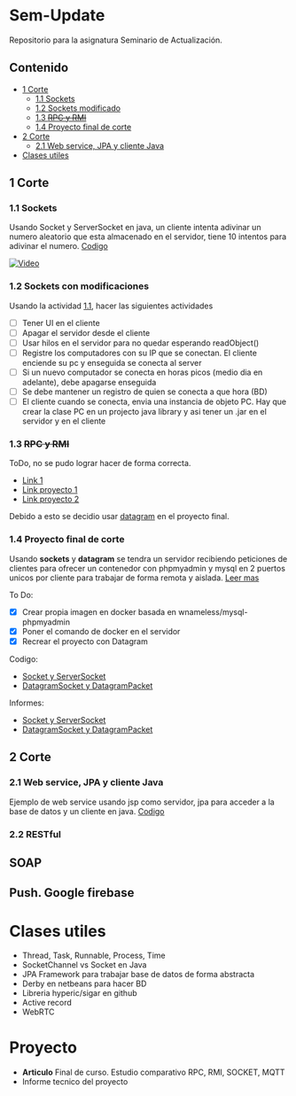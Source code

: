 # Sem-Update
Repositorio para la asignatura Seminario de Actualización. 

## Contenido
  - [1 Corte](#1-corte)
    - [1.1 Sockets](#11-sockets)
    - [1.2 Sockets modificado](#12-sockets-con-modificaciones)
    - [1.3 ~~RPC y RMI~~](#13-rpc-y-rmi)
    - [1.4 Proyecto final de corte](#14-proyecto-final-de-corte)
  - [2 Corte](#2-corte)
    - [2.1 Web service, JPA y cliente Java](#21-web-service,-jpa-y-cliente-java)
  - [Clases utiles](#clases-utiles)
<!---  - [3 Corte](#3-corte)--->

## 1 Corte

### 1.1 Sockets
Usando Socket y ServerSocket en java, un cliente intenta adivinar un numero aleatorio que esta almacenado en el servidor, tiene 10 intentos para adivinar el numero. [Codigo](1-Corte/Sockets/src/sockets)

[![Video](http://img.youtube.com/vi/HqRHc-UUyZc/0.jpg)](http://www.youtube.com/watch?v=HqRHc-UUyZc)

### 1.2 Sockets con modificaciones
Usando la actividad [1.1](#11-sockets), hacer las siguientes actividades
- [ ] Tener UI en el cliente
- [ ] Apagar el servidor desde el cliente
- [ ] Usar hilos en el servidor para no quedar esperando readObject()
- [ ] Registre los computadores con su IP que se conectan. El cliente enciende su pc y enseguida se conecta al server
- [ ] Si un nuevo computador se conecta en horas picos (medio dia en adelante), debe apagarse enseguida
- [ ] Se debe mantener un registro de quien se conecta a que hora (BD)
- [ ] El cliente cuando se conecta, envia una instancia de objeto PC. Hay que crear la clase PC en un projecto java library y asi tener un .jar en el servidor y en el cliente

### 1.3 ~~RPC y RMI~~
ToDo, no se pudo lograr hacer de forma correcta.
  - [Link 1](https://www.adictosaltrabajo.com/tutoriales/rmi-remote-registry/)
  - [Link proyecto 1](http://omarghader.github.io/docker-tutorial-phpmyadmin-and-mysql-server/)
  - [Link proyecto 2](https://blog.thenets.org/how-to-install-mysql-and-phpmyadmin-with-docker/)

Debido a esto se decidio usar [datagram](#14-proyecto-final-de-corte) en el proyecto final.

### 1.4 Proyecto final de corte
Usando **sockets** y **datagram** se tendra un servidor recibiendo peticiones de clientes para ofrecer un contenedor con phpmyadmin y mysql en 2 puertos unicos por cliente para trabajar de forma remota y aislada. [Leer mas](Proyecto-1-Corte/)

To Do:
 - [x] Crear propia imagen en docker basada en wnameless/mysql-phpmyadmin
 - [x] Poner el comando de docker en el servidor
 - [x] Recrear el proyecto con Datagram

Codigo:
  - [Socket y ServerSocket](Proyecto-1-Corte/SocketsFinal)
  - [DatagramSocket y DatagramPacket](Proyecto-1-Corte/DatagramFinal)

Informes: 
  - [Socket y ServerSocket](Proyecto-1-Corte/SocketsFinal/Informe-Sockets.pdf)
  - [DatagramSocket y DatagramPacket](Proyecto-1-Corte/DatagramFinal/Informe-Datagram.pdf)

## 2 Corte
### 2.1 Web service, JPA y cliente Java
Ejemplo de web service usando jsp como servidor, jpa para acceder a la base de datos y un cliente en java. [Codigo](2-Corte/ejemplo)

### 2.2 RESTful
## SOAP
## Push. Google firebase

# Clases utiles
  - Thread, Task, Runnable, Process, Time
  - SocketChannel vs Socket en Java
  - JPA Framework para trabajar base de datos de forma abstracta
  - Derby en netbeans para hacer BD
  - Libreria hyperic/sigar en github
  - Active record
  - WebRTC

# Proyecto
  - **Articulo** Final de curso. Estudio comparativo RPC, RMI, SOCKET, MQTT
  - Informe tecnico del proyecto
